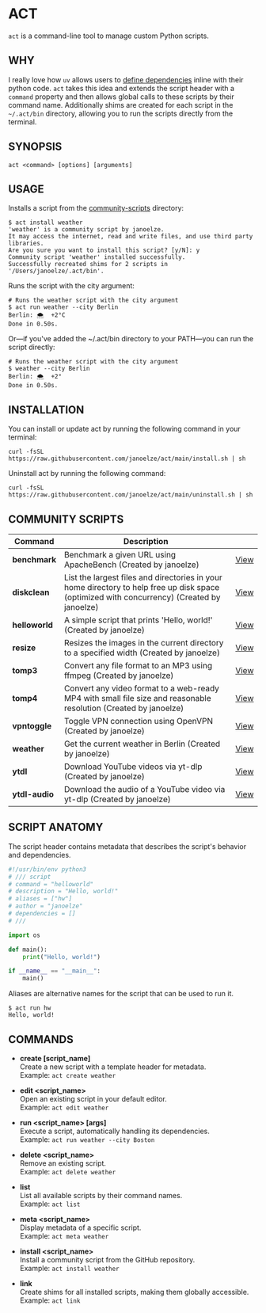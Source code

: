 # ACT

`act` is a command-line tool to manage custom Python scripts.

## WHY

I really love how `uv` allows users to [define dependencies](https://docs.astral.sh/uv/guides/scripts/#declaring-script-dependencies) inline with their python code. `act` takes this idea and extends the script header with a `command` property and then allows global calls to these scripts by their command name. Additionally shims are created for each script in the `~/.act/bin` directory, allowing you to run the scripts directly from the terminal.

## SYNOPSIS

    act <command> [options] [arguments]

## USAGE

Installs a script from the [community-scripts](https://github.com/janoelze/act/tree/main/community-scripts) directory:


```shell
$ act install weather
'weather' is a community script by janoelze.
It may access the internet, read and write files, and use third party libraries.
Are you sure you want to install this script? [y/N]: y
Community script 'weather' installed successfully.
Successfully recreated shims for 2 scripts in '/Users/janoelze/.act/bin'.
```

Runs the script with the city argument:

```shell
# Runs the weather script with the city argument
$ act run weather --city Berlin
Berlin: 🌨  +2°C
Done in 0.50s.
```

Or—if you've added the ~/.act/bin directory to your PATH—you can run the script directly:

```shell
# Runs the weather script with the city argument
$ weather --city Berlin
Berlin: 🌨  +2°
Done in 0.50s.
```

## INSTALLATION

You can install or update act by running the following command in your terminal:

```shell
curl -fsSL https://raw.githubusercontent.com/janoelze/act/main/install.sh | sh
```

Uninstall act by running the following command:

```shell
curl -fsSL https://raw.githubusercontent.com/janoelze/act/main/uninstall.sh | sh
```

## COMMUNITY SCRIPTS

<!-- ACT_SCRIPTS_START -->
| Command | Description |  |
| --- | --- | --- |
| **benchmark** | Benchmark a given URL using ApacheBench (Created by janoelze) | [View](./community-scripts/benchmark.py) |
| **diskclean** | List the largest files and directories in your home directory to help free up disk space (optimized with concurrency) (Created by janoelze) | [View](./community-scripts/diskclean.py) |
| **helloworld** | A simple script that prints 'Hello, world!' (Created by janoelze) | [View](./community-scripts/helloworld.py) |
| **resize** | Resizes the images in the current directory to a specified width (Created by janoelze) | [View](./community-scripts/resize.py) |
| **tomp3** | Convert any file format to an MP3 using ffmpeg (Created by janoelze) | [View](./community-scripts/tomp3.py) |
| **tomp4** | Convert any video format to a web-ready MP4 with small file size and reasonable resolution (Created by janoelze) | [View](./community-scripts/tomp4.py) |
| **vpntoggle** | Toggle VPN connection using OpenVPN (Created by janoelze) | [View](./community-scripts/vpntoggle.py) |
| **weather** | Get the current weather in Berlin (Created by janoelze) | [View](./community-scripts/weather.py) |
| **ytdl** | Download YouTube videos via yt-dlp (Created by janoelze) | [View](./community-scripts/ytdl.py) |
| **ytdl-audio** | Download the audio of a YouTube video via yt-dlp (Created by janoelze) | [View](./community-scripts/ytdl-audio.py) |
<!-- ACT_SCRIPTS_END -->

## SCRIPT ANATOMY

The script header contains metadata that describes the script's behavior and dependencies.

```python
#!/usr/bin/env python3
# /// script
# command = "helloworld"
# description = "Hello, world!"
# aliases = ["hw"]
# author = "janoelze"
# dependencies = []
# ///

import os

def main():
    print("Hello, world!")

if __name__ == "__main__":
    main()
```

Aliases are alternative names for the script that can be used to run it.

```shell
$ act run hw
Hello, world!
```

## COMMANDS

- **create [script_name]**  
  Create a new script with a template header for metadata.  
  Example: `act create weather`

- **edit <script_name>**  
  Open an existing script in your default editor.  
  Example: `act edit weather`

- **run <script_name> [args]**  
  Execute a script, automatically handling its dependencies.  
  Example: `act run weather --city Boston`

- **delete <script_name>**  
  Remove an existing script.  
  Example: `act delete weather`

- **list**  
  List all available scripts by their command names.  
  Example: `act list`

- **meta <script_name>**  
  Display metadata of a specific script.  
  Example: `act meta weather`

- **install <script_name>**  
  Install a community script from the GitHub repository.  
  Example: `act install weather`

- **link**  
  Create shims for all installed scripts, making them globally accessible.
  Example: `act link`